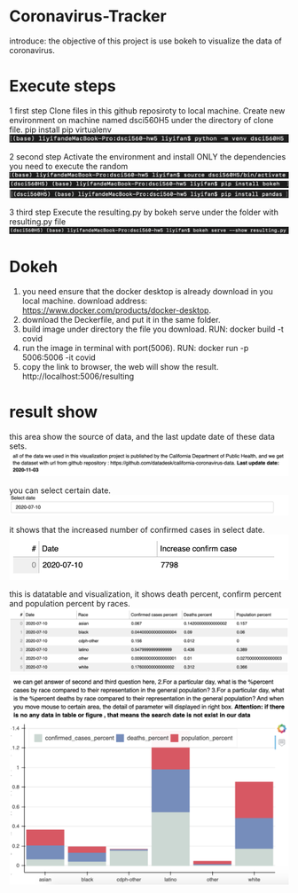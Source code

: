 # Coronavirus-Tracker
introduce: the objective of this project is use bokeh to visualize the data of coronavirus.

# Execute steps
1 first step
Clone files in this github reposiroty to local machine.
Create new environment on machine named dsci560H5 under the directory of clone file.
pip install pip virtualenv
![](https://github.com/2133649586/imag/blob/main/%E6%88%AA%E5%B1%8F2020-11-05%2013.14.53.png)

2 second step
Activate the environment and install ONLY the dependencies you need to execute the random
![](https://github.com/2133649586/imag/blob/main/%E6%88%AA%E5%B1%8F2020-11-05%2013.15.15.png)
![](https://github.com/2133649586/imag/blob/main/%E6%88%AA%E5%B1%8F2020-11-05%2013.15.40.png)
![](https://github.com/2133649586/imag/blob/main/%E6%88%AA%E5%B1%8F2020-11-05%2013.16.07.png)

3 third step
Execute the resulting.py by bokeh serve under the folder with resulting.py file
![](https://github.com/2133649586/imag/blob/main/%E6%88%AA%E5%B1%8F2020-11-05%2013.23.49.png)


# Dokeh
1. you need ensure that the docker desktop is already download in you local machine.
  download address: https://www.docker.com/products/docker-desktop.
2. download the Deckerfile, and put it in the same folder.
3. build image under directory the file you download.
  RUN: docker build -t covid
4. run the image in terminal with port(5006).
  RUN: docker run -p 5006:5006 -it covid
5. copy the link to browser, the web will show the result.
  http://localhost:5006/resulting
  

# result show
this area show the source of data, and the last update date of these data sets.
![](https://github.com/2133649586/imag/blob/main/%E6%88%AA%E5%B1%8F2020-11-05%2015.25.42.png)

you can select certain date.
![](https://github.com/2133649586/imag/blob/main/%E6%88%AA%E5%B1%8F2020-11-05%2015.25.55.png)

it shows that the increased number of confirmed cases in select date.
![](https://github.com/2133649586/imag/blob/main/%E6%88%AA%E5%B1%8F2020-11-05%2015.26.05.png)

this is datatable and visualization, it shows death percent, confirm percent and population percent by races.
![](https://github.com/2133649586/imag/blob/main/%E6%88%AA%E5%B1%8F2020-11-05%2015.26.13.png)
![](https://github.com/2133649586/imag/blob/main/%E6%88%AA%E5%B1%8F2020-11-05%2015.26.31.png)
